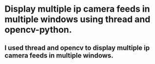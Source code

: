 # Display multiple ip camera feeds in multiple windows using thread and opencv-python.

## I used thread and opencv to display multiple ip camera feeds in multiple windows.

